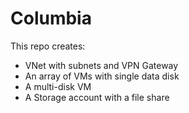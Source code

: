 # Columbia
 This repo creates:
 <ul>
 <li>VNet with subnets and VPN Gateway
 <li>An array of VMs with single data disk
 <li>A multi-disk VM
 <li>A Storage account with a file share
 </ul>
